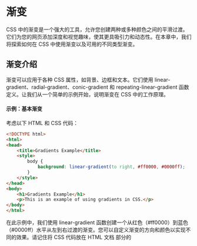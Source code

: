 # 渐变

CSS 中的渐变是一个强大的工具，允许您创建两种或多种颜色之间的平滑过渡。它们为您的网页添加深度和视觉趣味，使其更具吸引力和动态性。在本章中，我们将探索如何在 CSS 中使用渐变以及可用的不同类型渐变。

## 渐变介绍

渐变可以应用于各种 CSS 属性，如背景、边框和文本。它们使用 linear-gradient、radial-gradient、conic-gradient 和 repeating-linear-gradient 函数定义。让我们从一个简单的示例开始，说明渐变在 CSS 中的工作原理。

#### 示例：基本渐变

考虑以下 HTML 和 CSS 代码：

```html
<!DOCTYPE html>
<html>
<head>
    <title>Gradients Example</title>
    <style>
        body {
            background: linear-gradient(to right, #ff0000, #0000ff);
        }
    </style>
</head>
<body>
    <h1>Gradients Example</h1>
    <p>This is an example of using gradients in CSS.</p>
</body>
</html>
```

在此示例中，我们使用 linear-gradient 函数创建一个从红色（#ff0000）到蓝色（#0000ff）水平从左到右过渡的渐变。您可以自定义渐变的方向和颜色以实现不同的效果。请记住将 CSS 代码放在 HTML 文档 <head> 部分的 <style> 标签内。这称为内部 CSS，因为样式在 HTML 文件本身内定义。

## 渐变类型

您可以在 CSS 中使用的渐变类型有几种，每种都有其独特的属性和效果。让我们详细探索每种类型。

### 线性渐变

线性渐变沿着直线过渡颜色。您可以使用角度或关键字（如 to right、to left、to top 和 to bottom）控制渐变的方向。

#### 示例：线性渐变

```css
background: linear-gradient(45deg, #ff0000, #0000ff);
```

这创建了一个从红色到蓝色 45 度角的渐变。

#### 径向渐变

径向渐变从原点辐射，创建圆形或椭圆形渐变。您可以指定渐变的形状、大小和位置。

#### 示例：径向渐变

```css
background: radial-gradient(circle, #ff0000, #0000ff);
```

这创建了一个从红色到蓝色的圆形渐变。

### 圆锥渐变

圆锥渐变围绕中心点旋转颜色，类似于饼图的着色方式。

#### 示例：圆锥渐变

```css
background: conic-gradient(from 0deg, #ff0000, #0000ff, #00ff00);
```

这创建了一个从 0 度开始的圆锥渐变，通过红色、蓝色和绿色过渡。

#### 重复渐变

重复渐变允许您通过重复渐变来创建图案。

#### 示例：重复线性渐变

```css
background: repeating-linear-gradient(45deg, #ff0000, #ff0000 10px, #0000ff 10px, #0000ff 20px);
```

这创建了一个带有红色和蓝色条纹的重复线性渐变。

#### 使用多个渐变

您可以分层多个渐变来创建复杂的设计。

#### 示例：多个渐变

```css
background: linear-gradient(to right, #ff0000, #0000ff), radial-gradient(circle, #00ff00, #0000ff);
```

这将在径向渐变上分层一个线性渐变。

## 结论

渐变是增强您的 Web 设计的多功能且视觉上吸引人的方法。通过尝试不同的颜色组合、渐变方向和渐变类型，您可以创建独特且引人入胜的效果，吸引您的观众。在下一章中，我们将深入探讨高级 CSS 技术，以进一步增强您的 Web 设计技能。


